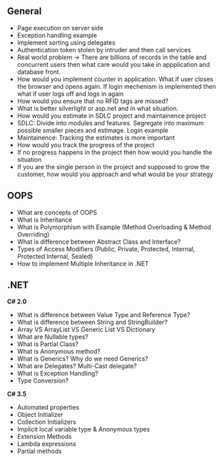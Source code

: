 ## General


* Page execution on server side
* Exception handling example
* Implement sorting using delegates
* Authentication token stolen by intruder and then call services
* Real world problem -> There are billions of records in the table and concurrent users then what care would you take in appplication and database front.
* How would you implement counter in application. What if user closes the browser and opens again. If login mechenism is implemented then what if user logs off and logs in again
* How would you ensure that no RFID tags are missed?
* What is better silverlight or asp.net and in what situation.
* How would you estimate in SDLC project and maintainence project
* SDLC: Divide into modules and features. Segregate into maximum possible smaller pieces and estimage. Login example
* Maintainence: Tracking the estimates is more important
* How would you track the progress of the project
* If no progress happens in the project then how would you handle the situation
* If you are the single person in the project and supposed to grow the customer, how would you approach and what would be your strategy


## OOPS

* What are concepts of OOPS
* What is Inheritance
* What is Polymorphism with Example (Method Overloading & Method Overriding)
* What is difference between Abstract Class and Interface?
* Types of Access Modifiers (Public, Private, Protected, Internal, Protected Internal, Sealed)
* How to implement Multiple Inheritance in .NET



## .NET

**C# 2.0**

* What is difference between Value Type and Reference Type?
* What is difference between String and StringBuilder?
* Array VS ArrayList VS Generic List VS Dictionary
* What are Nullable types?
* What is Partial Class?
* What is Anonymous method?
* What is Generics? Why do we need Generics?
* What are Delegates? Multi-Cast delegate?
* What is Exception Handling?
* Type Conversion?

**C# 3.5**

* Automated properties
* Object Initializer
* Collection Initializers
* Implicit local variable type & Anonymous types
* Extension Methods
* Lambda expressions
* Partial methods

